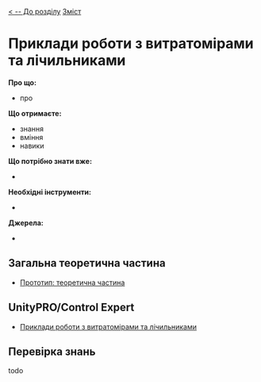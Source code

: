 [< -- До розділу](../README.md)         [Зміст](../../contents.md)

# Приклади роботи з витратомірами та лічильниками

**Про що:**

- про 

**Що отримаєте:**

- знання 
- вміння 
- навики 

**Що потрібно знати вже:**

- 

**Необхідні інструменти:**

- 

**Джерела:** 

- 

## Загальна теоретична частина

- [Прототип: теоретична частина](teor.md)

## UnityPRO/Control Expert

- [Приклади роботи з витратомірами та лічильниками](exmplun.md)



## Перевірка знань

todo